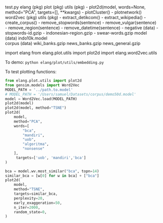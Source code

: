 test.py
elang (pkg)
    plot (pkg)
        utils (pkg)
            - plot2d(model, words=None, method="PCA", targets=[], **kwargs)
            - plotCluster()
            - plotnetwork()
    word2vec (pkg)
        utils (pkg)
            - extract_detikcom()
            - extract_wikipedia()
            - create_corpus()
            - remove_stopwords(sentence)
            - remove_vulgar(sentence)
            - remove_region(sentence)
            - remove_datetime(sentence)
            - negative (data)
                - stopwords-id.gzip
                - indonesian-region.gzip
                - swear-words.gzip
        model (data)
            indo10k.model  
        corpus (data)
            wiki_banks.gzip
            news_banks.gzip
            news_general.gzip

import elang
from elang.plot.utils import plot2d
import elang.word2vec.utils

To demo:
`python elang/plot/utils/embedding.py`

To test plotting functions: 
```py
from elang.plot.utils import plot2d
from gensim.models import Word2Vec
MODEL_PATH = '../path.to.model'
# MODEL_PATH = '/Users/samuel/Datasets/corpus/demo50d.model'
model = Word2Vec.load(MODEL_PATH)
plot2d(model)
plot2d(model, method="TSNE")
plot2d(
    model,
    method="PCA",
    words=[
        "bca",
        "mandiri",
        "uob",
        "algoritma",
        "nonsense"
    ],
     targets=['uob', 'mandiri','bca']
)

bca = model.wv.most_similar("bca", topn=14)
similar_bca = [w[0] for w in bca] + ["bca"]
plot2d(
    model,
    method="TSNE",
    targets=similar_bca,
    perplexity=20,
    early_exaggeration=50,
    n_iter=2000,
    random_state=0,
)
```